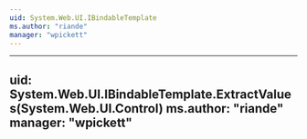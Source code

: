 ```yaml
---
uid: System.Web.UI.IBindableTemplate
ms.author: "riande"
manager: "wpickett"
---
```


---
uid: System.Web.UI.IBindableTemplate.ExtractValues(System.Web.UI.Control)
ms.author: "riande"
manager: "wpickett"
---
